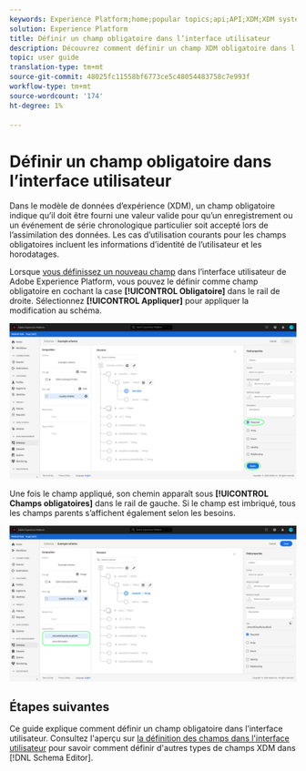 ```yaml
---
keywords: Experience Platform;home;popular topics;api;API;XDM;XDM system;experience data model;data model;ui;workspace;required;field;
solution: Experience Platform
title: Définir un champ obligatoire dans l’interface utilisateur
description: Découvrez comment définir un champ XDM obligatoire dans l’interface utilisateur de l’Experience Platform.
topic: user guide
translation-type: tm+mt
source-git-commit: 48025fc11558bf6773ce5c48054483758c7e993f
workflow-type: tm+mt
source-wordcount: '174'
ht-degree: 1%

---
```



# Définir un champ obligatoire dans l’interface utilisateur

Dans le modèle de données d’expérience (XDM), un champ obligatoire indique qu’il doit être fourni une valeur valide pour qu’un enregistrement ou un événement de série chronologique particulier soit accepté lors de l’assimilation des données. Les cas d’utilisation courants pour les champs obligatoires incluent les informations d’identité de l’utilisateur et les horodatages.

Lorsque [vous définissez un nouveau champ](./overview.md#define) dans l’interface utilisateur de Adobe Experience Platform, vous pouvez le définir comme champ obligatoire en cochant la case **[!UICONTROL Obligatoire]** dans le rail de droite. Sélectionnez **[!UICONTROL Appliquer]** pour appliquer la modification au schéma.

![](../../images/ui/fields/special/required.png)

Une fois le champ appliqué, son chemin apparaît sous **[!UICONTROL Champs obligatoires]** dans le rail de gauche. Si le champ est imbriqué, tous les champs parents s’affichent également selon les besoins.

![](../../images/ui/fields/special/required-applied.png)

## Étapes suivantes

Ce guide explique comment définir un champ obligatoire dans l’interface utilisateur. Consultez l&#39;aperçu sur [la définition des champs dans l&#39;interface utilisateur](./overview.md#special) pour savoir comment définir d&#39;autres types de champs XDM dans [!DNL Schema Editor].